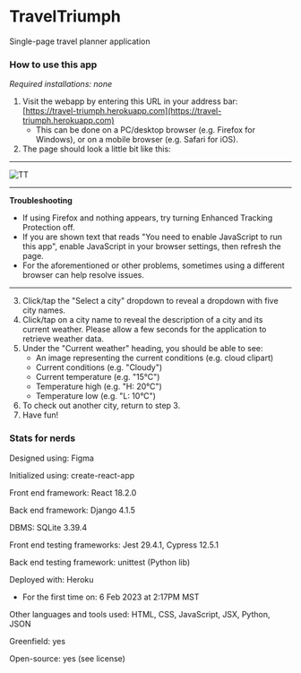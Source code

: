 # TravelTriumph
Single-page travel planner application 

### How to use this app
*Required installations: none*
1. Visit the webapp by entering this URL in your address bar: [https://travel-triumph.herokuapp.com](https://travel-triumph.herokuapp.com)
   - This can be done on a PC/desktop browser (e.g. Firefox for Windows), or on a mobile browser (e.g. Safari for iOS).
2. The page should look a little bit like this:
---
![TT](https://user-images.githubusercontent.com/68571255/217157821-3bcca38a-8879-4c64-8ca4-027dff9df869.png)

---
  **Troubleshooting**
  - If using Firefox and nothing appears, try turning Enhanced Tracking Protection off.
  - If you are shown text that reads "You need to enable JavaScript to run this app", enable JavaScript in your browser settings, then refresh the page.
  - For the aforementioned or other problems, sometimes using a different browser can help resolve issues.
---
  
3. Click/tap the "Select a city" dropdown to reveal a dropdown with five city names.
4. Click/tap on a city name to reveal the description of a city and its current weather. Please allow a few seconds for the application to retrieve weather data.
5. Under the "Current weather" heading, you should be able to see:
    - An image representing the current conditions (e.g. cloud clipart)
    - Current conditions (e.g. "Cloudy")
    - Current temperature (e.g. "15°C")
    - Temperature high (e.g. "H: 20°C")
    - Temperature low (e.g. "L: 10°C")
6. To check out another city, return to step 3.
7. Have fun!

### Stats for nerds

Designed using: Figma

Initialized using: create-react-app

Front end framework: React 18.2.0

Back end framework: Django 4.1.5

DBMS: SQLite 3.39.4

Front end testing frameworks: Jest 29.4.1, Cypress 12.5.1

Back end testing framework: unittest (Python lib)

Deployed with: Heroku
   - For the first time on: 6 Feb 2023 at 2:17PM MST
   
Other languages and tools used: HTML, CSS, JavaScript, JSX, Python, JSON

Greenfield: yes

Open-source: yes (see license)
